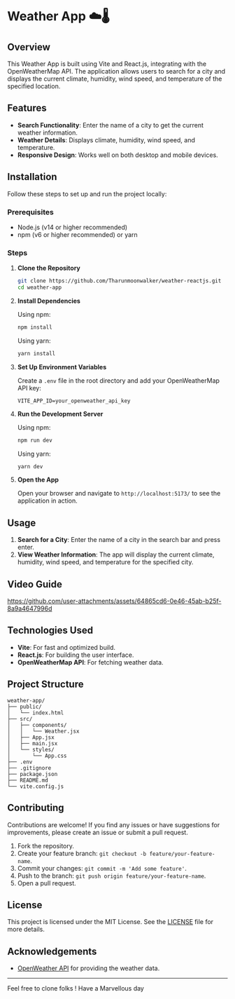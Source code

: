 # Weather App ☁️🌡️

## Overview

This Weather App is built using Vite and React.js, integrating with the OpenWeatherMap API. The application allows users to search for a city and displays the current climate, humidity, wind speed, and temperature of the specified location.

## Features

- **Search Functionality**: Enter the name of a city to get the current weather information.
- **Weather Details**: Displays climate, humidity, wind speed, and temperature.
- **Responsive Design**: Works well on both desktop and mobile devices.

## Installation

Follow these steps to set up and run the project locally:

### Prerequisites

- Node.js (v14 or higher recommended)
- npm (v6 or higher recommended) or yarn

### Steps

1. **Clone the Repository**

   ```bash
   git clone https://github.com/Tharunmoonwalker/weather-reactjs.git
   cd weather-app
   ```

2. **Install Dependencies**

   Using npm:
   ```bash
   npm install
   ```

   Using yarn:
   ```bash
   yarn install
   ```

3. **Set Up Environment Variables**

   Create a `.env` file in the root directory and add your OpenWeatherMap API key:

   ```plaintext
   VITE_APP_ID=your_openweather_api_key
   ```

4. **Run the Development Server**

   Using npm:
   ```bash
   npm run dev
   ```

   Using yarn:
   ```bash
   yarn dev
   ```

5. **Open the App**

   Open your browser and navigate to `http://localhost:5173/` to see the application in action.

## Usage

1. **Search for a City**: Enter the name of a city in the search bar and press enter.
2. **View Weather Information**: The app will display the current climate, humidity, wind speed, and temperature for the specified city.

## Video Guide 

https://github.com/user-attachments/assets/64865cd6-0e46-45ab-b25f-8a9a4647996d


## Technologies Used

- **Vite**: For fast and optimized build.
- **React.js**: For building the user interface.
- **OpenWeatherMap API**: For fetching weather data.

## Project Structure

```plaintext
weather-app/
├── public/
│   └── index.html
├── src/
│   ├── components/
│   │   └── Weather.jsx
│   ├── App.jsx
│   ├── main.jsx
│   └── styles/
│       └── App.css
├── .env
├── .gitignore
├── package.json
├── README.md
└── vite.config.js
```

## Contributing

Contributions are welcome! If you find any issues or have suggestions for improvements, please create an issue or submit a pull request.

1. Fork the repository.
2. Create your feature branch: `git checkout -b feature/your-feature-name`.
3. Commit your changes: `git commit -m 'Add some feature'`.
4. Push to the branch: `git push origin feature/your-feature-name`.
5. Open a pull request.

## License

This project is licensed under the MIT License. See the [LICENSE](LICENSE) file for more details.

## Acknowledgements

- [OpenWeather API](https://openweathermap.org/api) for providing the weather data.

---
Feel free to clone folks ! Have a Marvellous day
 
